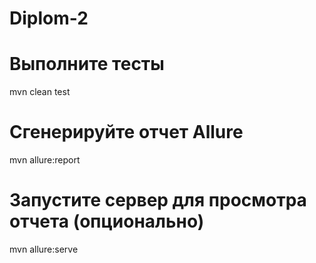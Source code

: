 # Diplom-2
# Выполните тесты
mvn clean test

# Сгенерируйте отчет Allure
mvn allure:report

# Запустите сервер для просмотра отчета (опционально)
mvn allure:serve